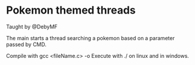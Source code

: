 # Pokemon themed threads
Taught by @DebyMF

The main starts a thread searching a pokemon based on a parameter passed by CMD.  

Compile with gcc <fileName.c> -o <newFileName> 
Execute with ./<newFileName> on linux and <newFileName> in windows.
